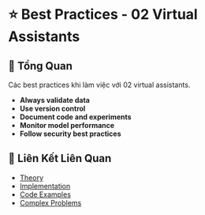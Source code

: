 # ⭐ Best Practices - 02 Virtual Assistants

## 🎯 Tổng Quan

Các best practices khi làm việc với 02 virtual assistants.

- **Always validate data**
- **Use version control**
- **Document code and experiments**
- **Monitor model performance**
- **Follow security best practices**

## 🔗 Liên Kết Liên Quan

- [Theory](./THEORY_02_virtual_assistants.md)
- [Implementation](./IMPLEMENTATION_02_virtual_assistants.md)
- [Code Examples](./CODE_EXAMPLES_02_virtual_assistants.md)
- [Complex Problems](./COMPLEX_PROBLEMS.md)
